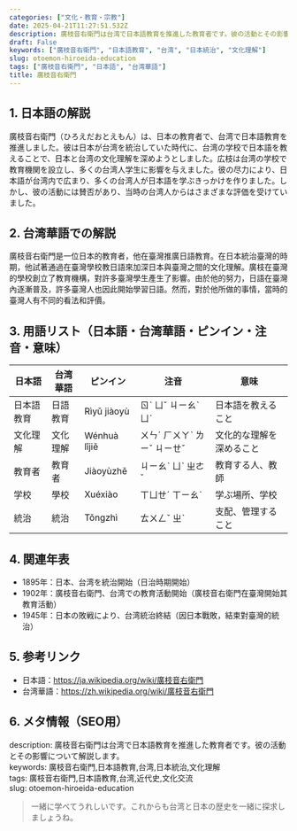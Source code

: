 ```yaml
---
categories: ["文化・教育・宗教"]
date: 2025-04-21T11:27:51.532Z
description: 廣枝音右衛門は台湾で日本語教育を推進した教育者です。彼の活動とその影響について解説します。
draft: False
keywords: ["廣枝音右衛門", "日本語教育", "台湾", "日本統治", "文化理解"]
slug: otoemon-hiroeida-education
tags: ["廣枝音右衛門", "日本語", "台湾華語"]
title: 廣枝音右衛門
---
```




## 1. 日本語の解説  
廣枝音右衛門（ひろえだおとえもん）は、日本の教育者で、台湾で日本語教育を推進しました。彼は日本が台湾を統治していた時代に、台湾の学校で日本語を教えることで、日本と台湾の文化理解を深めようとしました。広枝は台湾の学校で教育機関を設立し、多くの台湾人学生に影響を与えました。彼の尽力により、日本語が台湾内で広まり、多くの台湾人が日本語を学ぶきっかけを作りました。しかし、彼の活動には賛否があり、当時の台湾人からはさまざまな評価を受けていました。

## 2. 台湾華語での解説  
廣枝音右衛門是一位日本的教育者，他在臺灣推廣日語教育。在日本統治臺灣的時期，他試著通過在臺灣學校教日語來加深日本與臺灣之間的文化理解。廣枝在臺灣的學校創立了教育機構，對許多臺灣學生產生了影響。由於他的努力，日語在臺灣內逐漸普及，許多臺灣人也因此開始學習日語。然而，對於他所做的事情，當時的臺灣人有不同的看法和評價。

## 3. 用語リスト（日本語・台湾華語・ピンイン・注音・意味）  
| 日本語       | 台湾華語   | ピンイン     | 注音                | 意味                       |
|--------------|------------|--------------|---------------------|----------------------------|
| 日本語教育   | 日語教育   | Rìyǔ jiàoyù  | ㄖˋ ㄩˇ ㄐㄧㄠˋ ㄩˋ | 日本語を教えること          |
| 文化理解     | 文化理解   | Wénhuà lǐjiě | ㄨㄣˊ ㄏㄨㄚˋ ㄌㄧˇ ㄐㄧㄝˇ | 文化的な理解を深めること    |
| 教育者       | 教育者     | Jiàoyùzhě    | ㄐㄧㄠˋ ㄩˋ ㄓㄜˇ     | 教育する人、教師           |
| 学校         | 學校       | Xuéxiào      | ㄒㄩㄝˊ ㄒㄧㄠˋ          | 学ぶ場所、学校             |
| 統治         | 統治       | Tǒngzhì      | ㄊㄨㄥˇ ㄓˋ           | 支配、管理すること        |

## 4. 関連年表  
- 1895年：日本、台湾を統治開始（日治時期開始）  
- 1902年：廣枝音右衛門、台湾での教育活動開始（廣枝音右衛門在臺灣開始其教育活動）  
- 1945年：日本の敗戦により、台湾統治終結（因日本戰敗，結束對臺灣的統治）

## 5. 参考リンク  
- 日本語：https://ja.wikipedia.org/wiki/廣枝音右衛門  
- 台湾華語：https://zh.wikipedia.org/wiki/廣枝音右衛門

## 6. メタ情報（SEO用）  
description: 廣枝音右衛門は台湾で日本語教育を推進した教育者です。彼の活動とその影響について解説します。  
keywords: 廣枝音右衛門,日本語教育,台湾,日本統治,文化理解  
tags: 廣枝音右衛門,日本語教育,台湾,近代史,文化交流  
slug: otoemon-hiroeida-education

> 一緒に学べてうれしいです。これからも台湾と日本の歴史を一緒に探求しましょうね。